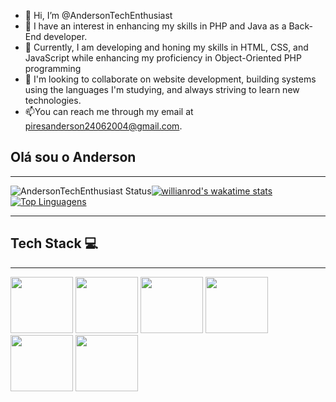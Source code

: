 - 👋 Hi, I’m @AndersonTechEnthusiast
- 👀 I have an interest in enhancing my skills in PHP and Java as a Back-End developer.
- 🌱 Currently, I am developing and honing my skills in HTML, CSS, and JavaScript while enhancing my proficiency in Object-Oriented PHP programming
- 💞️ I'm looking to collaborate on website development, building systems using the languages I'm studying, and always striving to learn new technologies.
- 📫You can reach me through my email at piresanderson24062004@gmail.com.

## Olá sou o Anderson 
***
![AndersonTechEnthusiast Status](https://github-readme-stats.vercel.app/api?username=AndersonTechEnthusiast&show_icons=true)[![willianrod's wakatime stats](https://github-readme-stats.vercel.app/api/wakatime?username=willianrod)](https://github.com/anuraghazra/github-readme-stats)[![Top Linguagens](https://github-readme-stats.vercel.app/api/top-langs/?username=AndersonTechEnthusiast&layout=compact)](https://github.com/anuraghazra/github-readme-stats)
***
## Tech Stack :computer:
***
<div>
  <img width=100 height=90 src="https://cdn.jsdelivr.net/gh/devicons/devicon/icons/html5/html5-original-wordmark.svg" />
  <img width=100 height=90 src="https://cdn.jsdelivr.net/gh/devicons/devicon/icons/css3/css3-original-wordmark.svg" />
  <img width=100 height=90 src="https://cdn.jsdelivr.net/gh/devicons/devicon/icons/javascript/javascript-original.svg" />
  <img width=100 height=90 src="https://cdn.jsdelivr.net/gh/devicons/devicon/icons/mysql/mysql-original-wordmark.svg" />
  <img width=100 height=90 src="https://cdn.jsdelivr.net/gh/devicons/devicon/icons/php/php-original.svg" />
  <img width=100 height=90 src="https://cdn.jsdelivr.net/gh/devicons/devicon/icons/github/github-original.svg" />
</div>
